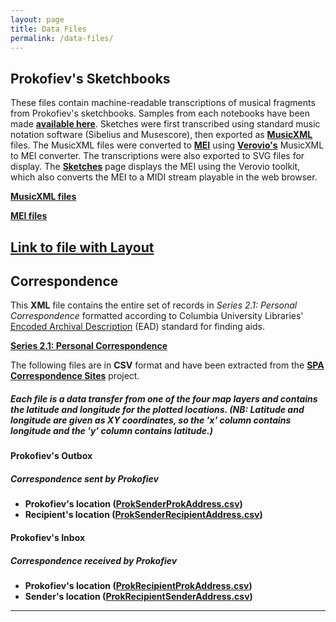 ```yaml
---
layout: page
title: Data Files
permalink: /data-files/
---
```

## Prokofiev's Sketchbooks

These files contain machine-readable transcriptions of musical fragments from Prokofiev's sketchbooks. Samples from each notebooks have been made __[available here](../sketches)__. Sketches were first transcribed using standard music notation software (Sibelius and Musescore), then exported as __[MusicXML](https://www.musicxml.com/)__ files. The MusicXML files were converted to __[MEI](https://music-encoding.org/)__ using __[Verovio's](https://www.verovio.org/index.xhtml)__ MusicXML to MEI converter. The transcriptions were also exported to SVG files for display.
The __[Sketches](../sketches)__ page displays the MEI using the Verovio toolkit, which also converts the MEI to a MIDI stream playable in the web browser.

__[MusicXML files](../meimidi/xml/Fragment02-1408a.xml)__

__[MEI files](../meimidi/meiEdit/Fragment02-1408a.mei)__

[Link to file with Layout](htm/)
---

## Correspondence

This __XML__ file contains the entire set of records in _Series 2.1: Personal Correspondence_ formatted according to Columbia University Libraries' [Encoded Archival Description](https://www.loc.gov/rr/ead/) (EAD) standard for finding aids.

[__Series 2.1: Personal Correspondence__](../textfiles/xml/Series2.1.xml)

The following files are in __CSV__ format and have been extracted from the __[SPA Correspondence Sites](http://arcg.is/vOTC8)__ project.

##### Each file is a data transfer from one of the four map layers and contains the latitude and longitude for the plotted locations. (NB: Latitude and longitude are given as XY coordinates, so the 'x' column contains _longitude_ and the 'y' column contains _latitude_.)

#### Prokofiev's Outbox
##### Correspondence sent by Prokofiev

* __Prokofiev's location ([ProkSenderProkAddress.csv](../textfiles/csv/ProkSenderProkAddress.csv))__
* __Recipient's location ([ProkSenderRecipientAddress.csv](../textfiles/csv/ProkSenderRecipientAddress.csv))__

#### Prokofiev's Inbox
##### Correspondence received by Prokofiev

* __Prokofiev's location ([ProkRecipientProkAddress.csv](../textfiles/csv/ProkRecipientProkAddress.csv))__
* __Sender's location ([ProkRecipientSenderAddress.csv](../textfiles/csv/ProkRecipientSenderAddress.csv))__

---
